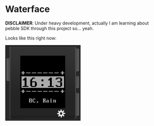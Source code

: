 # Waterface

**DISCLAIMER**: Under heavy development, actually I am learning about pebble SDK
through this project so... yeah.

Looks like this right now:

![watchface](https://raw.githubusercontent.com/guillermo-carrasco/pebble-waterface/master/resources/images/tutorial.png)
